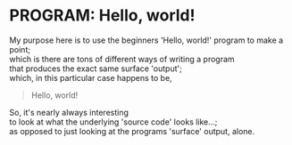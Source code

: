 # PROGRAM: Hello, world!

My purpose here is to use the beginners 'Hello, world!' program to make a point;  
which is there are tons of different ways of writing a program  
that produces the exact same surface 'output';  
which, in this particular case happens to be,   

> Hello, world!  

So, it's nearly always interesting  
to look at what the underlying 'source code' looks like...;  
as opposed to just looking at the programs 'surface' output, alone.  
